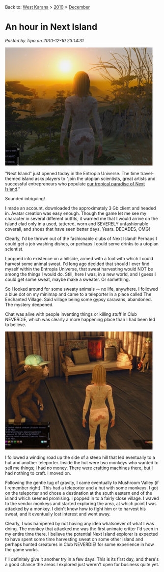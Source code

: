 Back to: [West Karana](/posts/westkarana.md) > [2010](/posts/2010/westkarana.md) > [December](./westkarana.md)
# An hour in Next Island

*Posted by Tipa on 2010-12-10 23:14:31*

[![](../../../uploads/2010/12/Entropia-2010-12-10-21-41-46-19-480x384.jpg "Into the sunset")](../../../uploads/2010/12/Entropia-2010-12-10-21-41-46-19.jpg)

"Next Island" just opened today in the Entropia Universe. The time travel-themed island asks players to "join the utopian scientists, great artists and successful entrepreneurs who populate [our tropical paradise of Next Island](http://www.nextisland.com/about-next-island/)."

Sounded intriguing! 

I made an account, downloaded the approximately 3 Gb client and headed in. Avatar creation was easy enough. Though the game let me see my character in several different outfits, it warned me that I would arrive on the island clad only in a used, tattered, worn and SEVERELY unfashionable coverall, and shoes that have seen better days. Years. DECADES, OMG!

Clearly, I'd be thrown out of the fashionable clubs of Next Island! Perhaps I could get a job washing dishes, or perhaps I could serve drinks to a utopian scientist.

I popped into existence on a hillside, armed with a tool with which I could harvest some animal sweat. I'd long ago decided that should I ever find myself within the Entropia Universe, that sweat harvesting would NOT be among the things I would do. Still, here I was, in a new world, and I guess I could get some sweat, maybe make a sweater. Or something.

So I looked around for some sweaty animals -- no life, anywhere. I followed a blue dot on my minimap and came to a teleporter in a place called The Enchanted Village. Said village being some gypsy caravans, abandoned. The mystery deepened.

Chat was alive with people inventing things or killing stuff in Club NEVERDIE, which was clearly a more happening place than I had been led to believe.

[![](../../../uploads/2010/12/Entropia-2010-12-10-21-28-54-63-480x384.jpg "Monkey business")](../../../uploads/2010/12/Entropia-2010-12-10-21-28-54-63.jpg)

I followed a winding road up the side of a steep hill that led eventually to a hut and another teleporter. Inside the hut were two monkeys who wanted to sell me things; I had no money. There were crafting machines there, but I had nothing to craft. I moved on.

Following the gentle tug of gravity, I came eventually to Mushroom Valley (if I remember right). This had a teleporter and a hut with some monkeys. I got on the teleporter and chose a destination at the south eastern end of the island which seemed promising. I popped in to a fairly close village. I waved to the vendor monkeys and started exploring the area, at which point I was attacked by a monkey. I didn't know how to fight him or to harvest his sweat, and it eventually lost interest and went away.

Clearly, I was hampered by not having any idea whatsoever of what I was doing. The monkey that attacked me was the first animate critter I'd seen in my entire time there. I believe the potential Next Island explorer is expected to have spent some time harvesting sweat on some other island and perhaps hunted creatures in Club NEVERDIE! for some experience in how the game works.

I'll definitely give it another try in a few days. This is its first day, and there's a good chance the areas I explored just weren't open for business quite yet.

